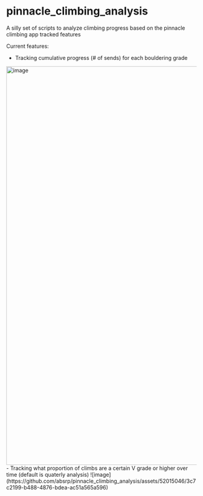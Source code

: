 # pinnacle_climbing_analysis
A silly set of scripts to analyze climbing progress based on the pinnacle climbing app tracked features

Current features:
- Tracking cumulative progress (# of sends) for each bouldering grade
<img width="1053" alt="image" src="https://github.com/absrp/pinnacle_climbing_analysis/assets/52015046/8292371a-e012-4bc0-a1bd-d8d07673f2df">
- Tracking what proportion of climbs are a certain V grade or higher over time (default is quaterly analysis)
![image](https://github.com/absrp/pinnacle_climbing_analysis/assets/52015046/3c7c2199-b488-4876-bdea-ac51a565a596)
